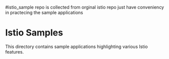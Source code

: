 #istio_sample repo is collected from orginal istio repo just have conveniency in practecing the sample applications

# Istio Samples

This directory contains sample applications highlighting various Istio features.
